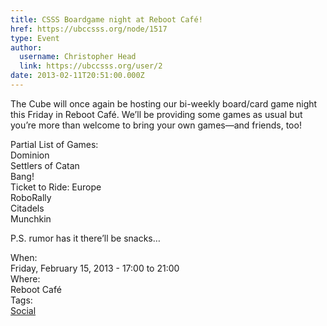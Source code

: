 ```yaml
---
title: CSSS Boardgame night at Reboot Café! 
href: https://ubccsss.org/node/1517
type: Event
author:
  username: Christopher Head
  link: https://ubccsss.org/user/2
date: 2013-02-11T20:51:00.000Z
---
```


<div class="field field-name-body field-type-text-with-summary field-label-hidden"><div class="field-items"><div class="field-item even"><p>The Cube will once again be hosting our bi-weekly board/card game night this Friday in Reboot Caf&#xE9;. We&#x2019;ll be providing some games as usual but you&#x2019;re more than welcome to bring your own games&#x2014;and friends, too!</p>
<p>Partial List of Games:<br>
Dominion<br>
Settlers of Catan<br>
Bang!<br>
Ticket to Ride: Europe<br>
RoboRally<br>
Citadels<br>
Munchkin</p>
<p>P.S. rumor has it there&#x2019;ll be snacks&#x2026;</p>
</div></div></div><div class="field field-name-field-dates field-type-datetime field-label-above"><div class="field-label">When:&#xA0;</div><div class="field-items"><div class="field-item even"><span class="date-display-single">Friday, February 15, 2013 - <span class="date-display-range"><span class="date-display-start">17:00</span> to <span class="date-display-end">21:00</span></span></span></div></div></div><div class="field field-name-field-location field-type-text field-label-above"><div class="field-label">Where:&#xA0;</div><div class="field-items"><div class="field-item even">Reboot Caf&#xE9;</div></div></div>    <footer>
    <div class="field field-name-field-tags field-type-taxonomy-term-reference field-label-above"><div class="field-label">Tags:&#xA0;</div><div class="field-items"><div class="field-item even"><a href="/social">Social</a></div></div></div>      </footer>